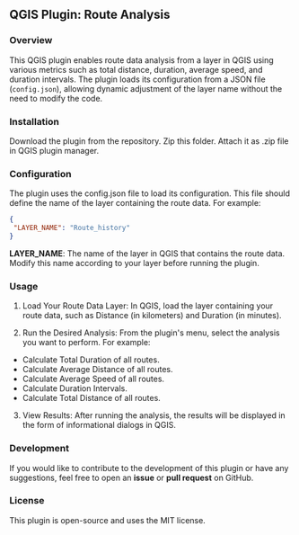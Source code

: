 ## QGIS Plugin: Route Analysis

### Overview

This QGIS plugin enables route data analysis from a layer in QGIS using various metrics such as total distance, duration, average speed, and duration intervals. The plugin loads its configuration from a JSON file (`config.json`), allowing dynamic adjustment of the layer name without the need to modify the code.

### Installation

Download the plugin from the repository. Zip this folder. Attach it as .zip file in QGIS plugin manager.

### Configuration
The plugin uses the config.json file to load its configuration. This file should define the name of the layer containing the route data. For example:

```json
{
 "LAYER_NAME": "Route_history"
}
```

**LAYER_NAME**: The name of the layer in QGIS that contains the route data. Modify this name according to your layer before running the plugin.

### Usage

1. Load Your Route Data Layer:
In QGIS, load the layer containing your route data, such as Distance (in kilometers) and Duration (in minutes).

2. Run the Desired Analysis:
From the plugin's menu, select the analysis you want to perform. For example:
- Calculate Total Duration of all routes.
- Calculate Average Distance of all routes.
- Calculate Average Speed of all routes.
- Calculate Duration Intervals.
- Calculate Total Distance of all routes.

3. View Results:
After running the analysis, the results will be displayed in the form of informational dialogs in QGIS.

### Development
If you would like to contribute to the development of this plugin or have any suggestions, feel free to open an **issue** or **pull request** on GitHub.

### License
This plugin is open-source and uses the MIT license.
